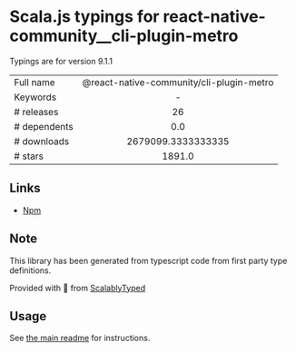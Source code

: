 
# Scala.js typings for react-native-community__cli-plugin-metro

Typings are for version 9.1.1



|                    |                 |
| ------------------ | :-------------: |
| Full name          | @react-native-community/cli-plugin-metro |
| Keywords           | - |
| # releases         | 26 |
| # dependents       | 0.0 |
| # downloads        | 2679099.3333333335 |
| # stars            | 1891.0 |

## Links
- [Npm](https://www.npmjs.com/package/%40react-native-community%2Fcli-plugin-metro)
    


## Note
This library has been generated from typescript code from first party type definitions.

Provided with :purple_heart: from [ScalablyTyped](https://github.com/oyvindberg/ScalablyTyped)

## Usage
See [the main readme](../../readme.md) for instructions.


